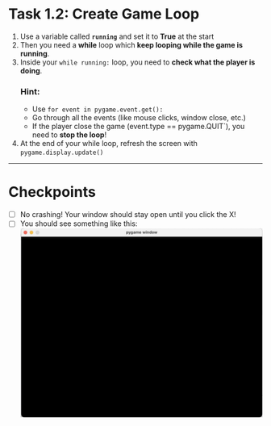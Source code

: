 # Task 1.2: Create Game Loop

1. Use a variable called **`running`** and set it to **True** at the start
2. Then you need a **while** loop which **keep looping while the game is running**.
3. Inside your `while running:` loop, you need to **check what the player is doing**.
    ### Hint:
    - Use `for event in pygame.event.get():`
    - Go through all the events (like mouse clicks, window close, etc.)
    - If the player close the game (event.type == pygame.QUIT`), you need to **stop the loop**!
4. At the end of your while loop,  refresh the screen with `pygame.display.update()`

---

# Checkpoints
- [ ] No crashing! Your window should stay open until you click the X!
- [ ] You should see something like this:
    ![black game window](../images/game_window/1.png)